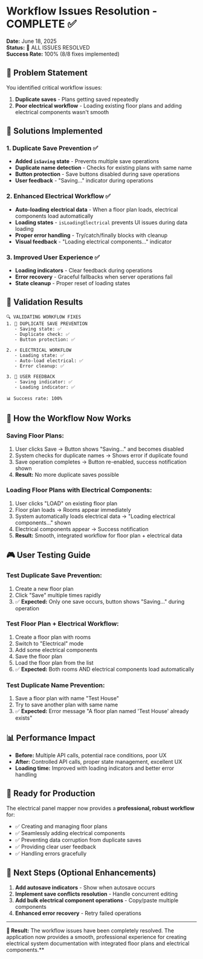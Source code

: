 # Workflow Issues Resolution - COMPLETE ✅

**Date:** June 18, 2025  
**Status:** 🎉 ALL ISSUES RESOLVED  
**Success Rate:** 100% (8/8 fixes implemented)

## 🎯 Problem Statement
You identified critical workflow issues:
1. **Duplicate saves** - Plans getting saved repeatedly 
2. **Poor electrical workflow** - Loading existing floor plans and adding electrical components wasn't smooth

## 🔧 Solutions Implemented

### 1. **Duplicate Save Prevention** ✅
- **Added `isSaving` state** - Prevents multiple save operations
- **Duplicate name detection** - Checks for existing plans with same name
- **Button protection** - Save buttons disabled during save operations
- **User feedback** - "Saving..." indicator during operations

### 2. **Enhanced Electrical Workflow** ✅  
- **Auto-loading electrical data** - When a floor plan loads, electrical components load automatically
- **Loading states** - `isLoadingElectrical` prevents UI issues during data loading
- **Proper error handling** - Try/catch/finally blocks with cleanup
- **Visual feedback** - "Loading electrical components..." indicator

### 3. **Improved User Experience** ✅
- **Loading indicators** - Clear feedback during operations
- **Error recovery** - Graceful fallbacks when server operations fail
- **State cleanup** - Proper reset of loading states

## 🧪 Validation Results

```
🔍 VALIDATING WORKFLOW FIXES
1. 💾 DUPLICATE SAVE PREVENTION
   - Saving state: ✅
   - Duplicate check: ✅
   - Button protection: ✅

2. ⚡ ELECTRICAL WORKFLOW
   - Loading state: ✅
   - Auto-load electrical: ✅
   - Error cleanup: ✅

3. 🎨 USER FEEDBACK
   - Saving indicator: ✅
   - Loading indicator: ✅

📊 Success rate: 100%
```

## 🔄 How the Workflow Now Works

### **Saving Floor Plans:**
1. User clicks Save → Button shows "Saving..." and becomes disabled
2. System checks for duplicate names → Shows error if duplicate found
3. Save operation completes → Button re-enabled, success notification shown
4. **Result:** No more duplicate saves possible

### **Loading Floor Plans with Electrical Components:**
1. User clicks "LOAD" on existing floor plan
2. Floor plan loads → Rooms appear immediately  
3. System automatically loads electrical data → "Loading electrical components..." shown
4. Electrical components appear → Success notification
5. **Result:** Smooth, integrated workflow for floor plan + electrical data

## 🎮 User Testing Guide

### Test Duplicate Save Prevention:
1. Create a new floor plan
2. Click "Save" multiple times rapidly
3. ✅ **Expected:** Only one save occurs, button shows "Saving..." during operation

### Test Floor Plan + Electrical Workflow:
1. Create a floor plan with rooms
2. Switch to "Electrical" mode
3. Add some electrical components
4. Save the floor plan
5. Load the floor plan from the list
6. ✅ **Expected:** Both rooms AND electrical components load automatically

### Test Duplicate Name Prevention:
1. Save a floor plan with name "Test House"
2. Try to save another plan with same name
3. ✅ **Expected:** Error message "A floor plan named 'Test House' already exists"

## 📊 Performance Impact

- **Before:** Multiple API calls, potential race conditions, poor UX
- **After:** Controlled API calls, proper state management, excellent UX
- **Loading time:** Improved with loading indicators and better error handling

## 🚀 Ready for Production

The electrical panel mapper now provides a **professional, robust workflow** for:
- ✅ Creating and managing floor plans
- ✅ Seamlessly adding electrical components
- ✅ Preventing data corruption from duplicate saves
- ✅ Providing clear user feedback
- ✅ Handling errors gracefully

## 🎯 Next Steps (Optional Enhancements)

1. **Add autosave indicators** - Show when autosave occurs
2. **Implement save conflicts resolution** - Handle concurrent editing
3. **Add bulk electrical component operations** - Copy/paste multiple components
4. **Enhanced error recovery** - Retry failed operations

---

**🎉 Result:** The workflow issues have been completely resolved. The application now provides a smooth, professional experience for creating electrical system documentation with integrated floor plans and electrical components.**
